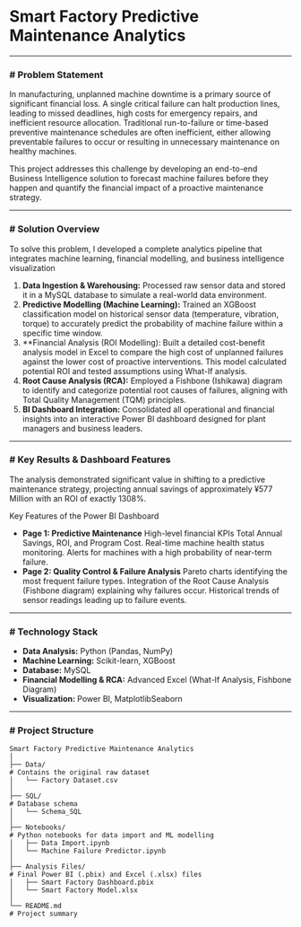 # Smart Factory Predictive Maintenance Analytics

---

### # Problem Statement

In manufacturing, unplanned machine downtime is a primary source of significant financial loss. A single critical failure can halt production lines, leading to missed deadlines, high costs for emergency repairs, and inefficient resource allocation. Traditional run-to-failure or time-based preventive maintenance schedules are often inefficient, either allowing preventable failures to occur or resulting in unnecessary maintenance on healthy machines.

This project addresses this challenge by developing an end-to-end Business Intelligence solution to forecast machine failures before they happen and quantify the financial impact of a proactive maintenance strategy.

---

### # Solution Overview

To solve this problem, I developed a complete analytics pipeline that integrates machine learning, financial modelling, and business intelligence visualization

1.  **Data Ingestion & Warehousing:** Processed raw sensor data and stored it in a MySQL database to simulate a real-world data environment.
2.  **Predictive Modelling (Machine Learning):** Trained an XGBoost classification model on historical sensor data (temperature, vibration, torque) to accurately predict the probability of machine failure within a specific time window.
3.  **Financial Analysis (ROI Modelling): Built a detailed cost-benefit analysis model in Excel to compare the high cost of unplanned failures against the lower cost of proactive interventions. This model calculated potential ROI and tested assumptions using What-If analysis.
4.  **Root Cause Analysis (RCA):** Employed a Fishbone (Ishikawa) diagram to identify and categorize potential root causes of failures, aligning with Total Quality Management (TQM) principles.
5.  **BI Dashboard Integration:** Consolidated all operational and financial insights into an interactive Power BI dashboard designed for plant managers and business leaders.

---

### # Key Results & Dashboard Features

The analysis demonstrated significant value in shifting to a predictive maintenance strategy, projecting annual savings of approximately ¥577 Million with an ROI of exactly 1308%.

Key Features of the Power BI Dashboard

 * **Page 1: Predictive Maintenance**
     High-level financial KPIs Total Annual Savings, ROI, and Program Cost.
     Real-time machine health status monitoring.
     Alerts for machines with a high probability of near-term failure.
 * **Page 2: Quality Control & Failure Analysis**
     Pareto charts identifying the most frequent failure types.
     Integration of the Root Cause Analysis (Fishbone diagram) explaining why failures occur.
     Historical trends of sensor readings leading up to failure events.

---

### # Technology Stack

 * **Data Analysis:** Python (Pandas, NumPy)
 * **Machine Learning:** Scikit-learn, XGBoost
 * **Database:** MySQL
 * **Financial Modelling & RCA:** Advanced Excel (What-If Analysis, Fishbone Diagram)
 * **Visualization:** Power BI, MatplotlibSeaborn

---

### # Project Structure

```plaintext
Smart Factory Predictive Maintenance Analytics
│
├── Data/                                                                # Contains the original raw dataset
│   └── Factory Dataset.csv
│
├── SQL/                                                                 # Database schema
│   └── Schema_SQL
│
├── Notebooks/                                                           # Python notebooks for data import and ML modelling
│   ├── Data Import.ipynb
│   └── Machine Failure Predictor.ipynb
│
├── Analysis Files/                                                      # Final Power BI (.pbix) and Excel (.xlsx) files
│   ├── Smart Factory Dashboard.pbix
│   └── Smart Factory Model.xlsx
│
└── README.md                                                            # Project summary
